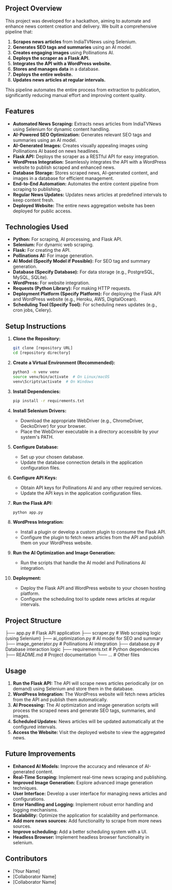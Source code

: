 ## Project Overview

This project was developed for a hackathon, aiming to automate and enhance news content creation and delivery. We built a comprehensive pipeline that:

1.  **Scrapes news articles** from IndiaTVNews using Selenium.
2.  **Generates SEO tags and summaries** using an AI model.
3.  **Creates engaging images** using Pollinations AI.
4.  **Deploys the scraper as a Flask API.**
5.  **Integrates the API with a WordPress website.**
6.  **Stores and manages data** in a database.
7.  **Deploys the entire website.**
8.  **Updates news articles at regular intervals.**

This pipeline automates the entire process from extraction to publication, significantly reducing manual effort and improving content quality.

## Features

* **Automated News Scraping:** Extracts news articles from IndiaTVNews using Selenium for dynamic content handling.
* **AI-Powered SEO Optimization:** Generates relevant SEO tags and summaries using an AI model.
* **AI-Generated Images:** Creates visually appealing images using Pollinations AI based on news headlines.
* **Flask API:** Deploys the scraper as a RESTful API for easy integration.
* **WordPress Integration:** Seamlessly integrates the API with a WordPress website to publish scraped and enhanced news.
* **Database Storage:** Stores scraped news, AI-generated content, and images in a database for efficient management.
* **End-to-End Automation:** Automates the entire content pipeline from scraping to publishing.
* **Regular News Updates:** Updates news articles at predefined intervals to keep content fresh.
* **Deployed Website:** The entire news aggregation website has been deployed for public access.

## Technologies Used

* **Python:** For scraping, AI processing, and Flask API.
* **Selenium:** For dynamic web scraping.
* **Flask:** For creating the API.
* **Pollinations AI:** For image generation.
* **AI Model (Specify Model if Possible):** For SEO tag and summary generation.
* **Database (Specify Database):** For data storage (e.g., PostgreSQL, MySQL, SQLite).
* **WordPress:** For website integration.
* **Requests (Python Library):** For making HTTP requests.
* **Deployment Platform (Specify Platform):** For deploying the Flask API and WordPress website (e.g., Heroku, AWS, DigitalOcean).
* **Scheduling Tool (Specify Tool):** For scheduling news updates (e.g., cron jobs, Celery).

## Setup Instructions

1.  **Clone the Repository:**

    ```bash
    git clone [repository URL]
    cd [repository directory]
    ```

2.  **Create a Virtual Environment (Recommended):**

    ```bash
    python3 -m venv venv
    source venv/bin/activate  # On Linux/macOS
    venv\Scripts\activate  # On Windows
    ```

3.  **Install Dependencies:**

    ```bash
    pip install -r requirements.txt
    ```

4.  **Install Selenium Drivers:**

    * Download the appropriate WebDriver (e.g., ChromeDriver, GeckoDriver) for your browser.
    * Place the WebDriver executable in a directory accessible by your system's PATH.

5.  **Configure Database:**

    * Set up your chosen database.
    * Update the database connection details in the application configuration files.

6.  **Configure API Keys:**

    * Obtain API keys for Pollinations AI and any other required services.
    * Update the API keys in the application configuration files.

7.  **Run the Flask API:**

    ```bash
    python app.py
    ```

8.  **WordPress Integration:**

    * Install a plugin or develop a custom plugin to consume the Flask API.
    * Configure the plugin to fetch news articles from the API and publish them on your WordPress website.

9.  **Run the AI Optimization and Image Generation:**

    * Run the scripts that handle the AI model and Pollinations AI integration.

10. **Deployment:**

    * Deploy the Flask API and WordPress website to your chosen hosting platform.
    * Configure the scheduling tool to update news articles at regular intervals.

## Project Structure

├── app.py # Flask API application ├── scraper.py # Web scraping logic (using Selenium) ├── ai_optimization.py # AI model for SEO and summary ├── image_generator.py # Pollinations AI integration ├── database.py # Database interaction logic ├── requirements.txt # Python dependencies ├── README.md # Project documentation └── ... # Other files

## Usage

1.  **Run the Flask API:** The API will scrape news articles periodically (or on demand) using Selenium and store them in the database.
2.  **WordPress Integration:** The WordPress website will fetch news articles from the API and publish them automatically.
3.  **AI Processing:** The AI optimization and image generation scripts will process the scraped news and generate SEO tags, summaries, and images.
4.  **Scheduled Updates:** News articles will be updated automatically at the configured intervals.
5.  **Access the Website:** Visit the deployed website to view the aggregated news.

## Future Improvements

* **Enhanced AI Models:** Improve the accuracy and relevance of AI-generated content.
* **Real-Time Scraping:** Implement real-time news scraping and publishing.
* **Improved Image Generation:** Explore advanced image generation techniques.
* **User Interface:** Develop a user interface for managing news articles and configurations.
* **Error Handling and Logging:** Implement robust error handling and logging mechanisms.
* **Scalability:** Optimize the application for scalability and performance.
* **Add more news sources:** Add functionality to scrape from more news sources.
* **Improve scheduling:** Add a better scheduling system with a UI.
* **Headless Browser:** Implement headless browser functionality in selenium.

## Contributors

* [Your Name]
* [Collaborator Name]
* [Collaborator Name]